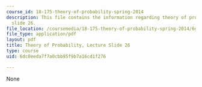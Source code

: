 ```yaml
---
course_id: 18-175-theory-of-probability-spring-2014
description: This file contains the information regarding theory of probability, lecture
  slide 26.
file_location: /coursemedia/18-175-theory-of-probability-spring-2014/6dc0eeda7f7a0cbb95f9b7a16cd1f276_MIT18_175S14_Lecture26.pdf
file_type: application/pdf
layout: pdf
title: Theory of Probability, Lecture Slide 26
type: course
uid: 6dc0eeda7f7a0cbb95f9b7a16cd1f276

---
```

None
